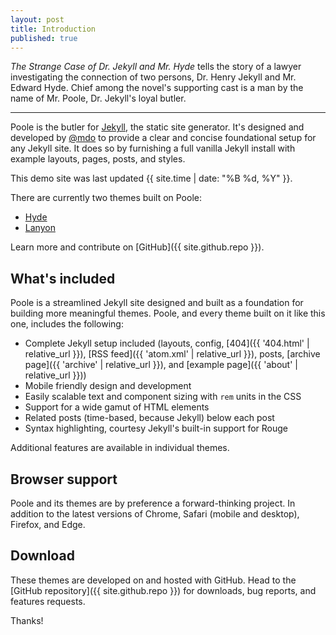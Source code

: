 ```yaml
---
layout: post
title: Introduction
published: true
---
```


*The Strange Case of Dr. Jekyll and Mr. Hyde* tells the story of a lawyer investigating the connection of two persons, Dr. Henry Jekyll and Mr. Edward Hyde. Chief among the novel's supporting cast is a man by the name of Mr. Poole, Dr. Jekyll's loyal butler.

-----

Poole is the butler for [Jekyll](http://jekyllrb.com), the static site generator. It's designed and developed by [@mdo](https://twitter.com/mdo) to provide a clear and concise foundational setup for any Jekyll site. It does so by furnishing a full vanilla Jekyll install with example layouts, pages, posts, and styles.

This demo site was last updated {{ site.time | date: "%B %d, %Y" }}.

There are currently two themes built on Poole:

* [Hyde](http://hyde.getpoole.com)
* [Lanyon](http://lanyon.getpoole.com)

Learn more and contribute on [GitHub]({{ site.github.repo }}).

## What's included

Poole is a streamlined Jekyll site designed and built as a foundation for building more meaningful themes. Poole, and every theme built on it like this one, includes the following:

* Complete Jekyll setup included (layouts, config, [404]({{ '404.html' | relative_url }}), [RSS feed]({{ 'atom.xml' | relative_url }}), posts, [archive page]({{ 'archive' | relative_url }}), and [example page]({{ 'about' | relative_url }}))
* Mobile friendly design and development
* Easily scalable text and component sizing with `rem` units in the CSS
* Support for a wide gamut of HTML elements
* Related posts (time-based, because Jekyll) below each post
* Syntax highlighting, courtesy Jekyll's built-in support for Rouge

Additional features are available in individual themes.

## Browser support

Poole and its themes are by preference a forward-thinking project. In addition to the latest versions of Chrome, Safari (mobile and desktop), Firefox, and Edge.

## Download

These themes are developed on and hosted with GitHub. Head to the [GitHub repository]({{ site.github.repo }}) for downloads, bug reports, and features requests.

Thanks!
